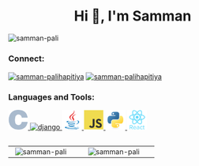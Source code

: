 <h1 align="center">Hi 👋, I'm Samman</h1>

<p align="left"> <img src="https://komarev.com/ghpvc/?username=samman-pali&label=Profile%20views&color=0e75b6&style=flat" alt="samman-pali" /> </p>

<h3 align="left">Connect:</h3>
<p align="left">
<a href="https://linkedin.com/in/samman-palihapitiya" target="blank"><img align="center" src="https://raw.githubusercontent.com/rahuldkjain/github-profile-readme-generator/master/src/images/icons/Social/linked-in-alt.svg" alt="samman-palihapitiya" height="30" width="40" /></a>
<a href="https://github.com/Samman-Pali" target="blank"><img align="center" src="https://raw.githubusercontent.com/rahuldkjain/github-profile-readme-generator/master/src/images/icons/Social/github.svg" alt="samman-palihapitiya" height="30" width="40" /></a>
</p>

<h3 align="left">Languages and Tools:</h3>
<p align="left">
<a href="https://www.cprogramming.com/" target="_blank" rel="noreferrer"> <img src="https://raw.githubusercontent.com/devicons/devicon/master/icons/c/c-original.svg" alt="c" width="40" height="40"/> </a>
<a href="https://www.djangoproject.com/" target="_blank" rel="noreferrer"> <img src="https://cdn.worldvectorlogo.com/logos/django.svg" alt="django" width="40" height="40"/> </a>
<a href="https://www.java.com" target="_blank" rel="noreferrer"> <img src="https://raw.githubusercontent.com/devicons/devicon/master/icons/java/java-original.svg" alt="java" width="40" height="40"/> </a>
<a href="https://developer.mozilla.org/en-US/docs/Web/JavaScript" target="_blank" rel="noreferrer"> <img src="https://raw.githubusercontent.com/devicons/devicon/master/icons/javascript/javascript-original.svg" alt="javascript" width="40" height="40"/> </a>
<a href="https://www.python.org" target="_blank" rel="noreferrer"> <img src="https://raw.githubusercontent.com/devicons/devicon/master/icons/python/python-original.svg" alt="python" width="40" height="40"/> </a>
<a href="https://reactjs.org/" target="_blank" rel="noreferrer"> <img src="https://raw.githubusercontent.com/devicons/devicon/master/icons/react/react-original-wordmark.svg" alt="react" width="40" height="40"/> </a>
</p>

<!-- Stats Cards Table -->
<table align="center" style="width:100%; margin-top:30px;">
  <tr>
    <!-- Most Used Languages Card -->
    <td align="center" width="40%">
      <img src="https://github-readme-stats.vercel.app/api/top-langs?username=samman-pali&show_icons=true&locale=en&layout=compact" alt="samman-pali" />
    </td>
    <!-- Current Streak Card -->
    <td align="center" width="50%">
      <img src="https://github-readme-streak-stats.herokuapp.com/?user=samman-pali&" alt="samman-pali"/>
    </td>
  </tr>
</table>
